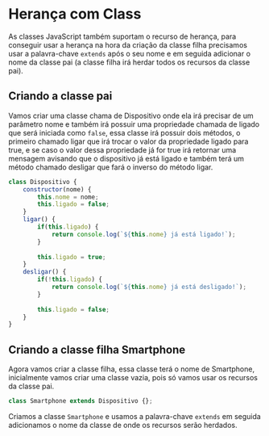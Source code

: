 # Herança com Class

As classes JavaScript também suportam o recurso de herança, para conseguir usar a herança na hora da criação da classe filha precisamos usar a palavra-chave `extends` após o seu nome e em seguida adicionar o nome da classe pai (a classe filha irá herdar todos os recursos da classe pai).

## Criando a classe pai

Vamos criar uma classe chama de Dispositivo onde ela irá precisar de um parâmetro nome e também irá possuir uma propriedade chamada de ligado que será iniciada como `false`, essa classe irá possuir dois métodos, o primeiro chamado ligar que irá trocar o valor da propriedade ligado para true, e se caso o valor dessa propriedade já for true irá retornar uma mensagem avisando que o dispositivo já está ligado e também terá um método chamado desligar que fará o inverso do método ligar.

```js
class Dispositivo {
    constructor(nome) {
        this.nome = nome;
        this.ligado = false;
    }
    ligar() {
        if(this.ligado) {
            return console.log(`${this.nome} já está ligado!`);
        }
        
        this.ligado = true;
    }
    desligar() {
        if(!this.ligado) {
            return console.log(`${this.nome} já está desligado!`);
        }
        
        this.ligado = false;
    }
}
```

## Criando a classe filha Smartphone

Agora vamos criar a classe filha, essa classe terá o nome de Smartphone, inicialmente vamos criar uma classe vazia, pois só vamos usar os recursos da classe pai.

```js
class Smartphone extends Dispositivo {};
```

Criamos a classe `Smartphone` e usamos a palavra-chave `extends` em seguida adicionamos o nome da classe de onde os recursos serão herdados.